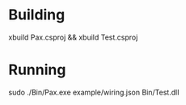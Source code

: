 # Building
xbuild Pax.csproj && xbuild Test.csproj

# Running
sudo ./Bin/Pax.exe example/wiring.json Bin/Test.dll
